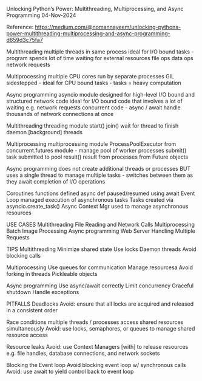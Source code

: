 Unlocking Python’s Power: Multithreading, Multiprocessing, and Async Programming
04-Nov-2024

Reference:
https://medium.com/@nomannayeem/unlocking-pythons-power-multithreading-multiprocessing-and-async-programming-d659d3c75fa7

Multithreading
multiple threads in same process
ideal for I/O bound tasks - program spends lot of time waiting for external resources
file ops
data ops
network requests


Multiprocessing
multiple CPU cores run by separate processes
GIL sidestepped - ideal for CPU bound tasks - tasks = heavy computation


Async programming
asyncio module
designed for high-level I/O bound and structured network code
ideal for I/O bound code that involves a lot of waiting e.g. network requests
concurrent code - async / await
handle thousands of network connections at once


Multithreading
threading module
start()
join()				wait for thread to finish
daemon [background] threads


Multiprocessing
multiprocessing module
ProcessPoolExecutor from concurrent.futures module - manage pool of worker processes
submit()			task submitted to pool
result()			result from processes from Future objects


Async programming
does not create additional threads or processes BUT
uses a single thread to manage multiple tasks - switches between them
as they await completion of I/O operations

Coroutines			functions defined async def paused/resumed using await
Event Loop			managed execution of asynchronous tasks
Tasks				created via asyncio.create_task()
Async Context Mgr	used to manage asynchronous resources


USE CASES
Multithreading		File Reading and Network Calls
Multiprocessing		Batch Image Processing
Async programming	Web Server Handling Multiple Requests


TIPS
Multithreading
Minimize shared state
Use locks
Daemon threads
Avoid blocking calls


Multiprocessing
Use queues for communication
Manage resourcesa
Avoid forking in threads
Pickleable objects


Async programming
Use async/await correctly
Limit concurrency
Graceful shutdown
Handle exceptions


PITFALLS
Deadlocks
Avoid: ensure that all locks are acquired and released in a consistent order

Race conditions
multiple threads / processes access shared resources simultaneously
Avoid: use locks, semaphores, or queues to manage shared resource access

Resource leaks
Avoid: use Context Managers [with] to release resources e.g.
file handles, database connections, and network sockets

Blocking the Event loop
Avoid blocking event loop w/ synchronous calls
Avoid: use await to yield control back to event loop